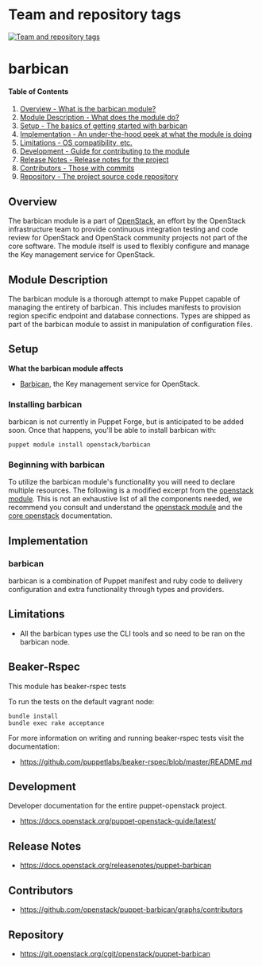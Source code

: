 Team and repository tags
========================

[![Team and repository tags](https://governance.openstack.org/tc/badges/puppet-barbican.svg)](https://governance.openstack.org/tc/reference/tags/index.html)

<!-- Change things from this point on -->

barbican
========

#### Table of Contents

1. [Overview - What is the barbican module?](#overview)
2. [Module Description - What does the module do?](#module-description)
3. [Setup - The basics of getting started with barbican](#setup)
4. [Implementation - An under-the-hood peek at what the module is doing](#implementation)
5. [Limitations - OS compatibility, etc.](#limitations)
6. [Development - Guide for contributing to the module](#development)
7. [Release Notes - Release notes for the project](#release-notes)
8. [Contributors - Those with commits](#contributors)
9. [Repository - The project source code repository](#repository)

Overview
--------

The barbican module is a part of [OpenStack](https://github.com/openstack), an effort by the OpenStack infrastructure team to provide continuous integration testing and code review for OpenStack and OpenStack community projects not part of the core software.  The module itself is used to flexibly configure and manage the Key management service for OpenStack.

Module Description
------------------

The barbican module is a thorough attempt to make Puppet capable of managing the entirety of barbican.  This includes manifests to provision region specific endpoint and database connections.  Types are shipped as part of the barbican module to assist in manipulation of configuration files.

Setup
-----

**What the barbican module affects**

* [Barbican](https://wiki.openstack.org/wiki/Barbican), the Key management service for OpenStack.

### Installing barbican

barbican is not currently in Puppet Forge, but is anticipated to be added soon.  Once that happens, you'll be able to install barbican with:

```
puppet module install openstack/barbican
```

### Beginning with barbican

To utilize the barbican module's functionality you will need to declare multiple resources.  The following is a modified excerpt from the [openstack module](https://github.com/openstack/puppet-openstack).  This is not an exhaustive list of all the components needed, we recommend you consult and understand the [openstack module](https://github.com/openstack/puppet-openstack) and the [core openstack](http://docs.openstack.org) documentation.

Implementation
--------------

### barbican

barbican is a combination of Puppet manifest and ruby code to delivery configuration and extra functionality through types and providers.

Limitations
-----------

* All the barbican types use the CLI tools and so need to be ran on the barbican node.

Beaker-Rspec
------------

This module has beaker-rspec tests

To run the tests on the default vagrant node:

```shell
bundle install
bundle exec rake acceptance
```

For more information on writing and running beaker-rspec tests visit the documentation:

* https://github.com/puppetlabs/beaker-rspec/blob/master/README.md

Development
-----------

Developer documentation for the entire puppet-openstack project.

* https://docs.openstack.org/puppet-openstack-guide/latest/

Release Notes
-------------

* https://docs.openstack.org/releasenotes/puppet-barbican

Contributors
------------

* https://github.com/openstack/puppet-barbican/graphs/contributors

Repository
----------

* https://git.openstack.org/cgit/openstack/puppet-barbican

